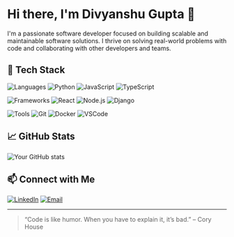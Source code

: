 # Hi there, I'm Divyanshu Gupta 👋

I'm a passionate software developer focused on building scalable and maintainable software solutions. I thrive on solving real-world problems with code and collaborating with other developers and teams.

## 🧰 Tech Stack

![Languages](https://img.shields.io/badge/-Languages:-lightgrey?style=flat-square)
![Python](https://img.shields.io/badge/Python-3776AB?style=flat-square&logo=python&logoColor=white)
![JavaScript](https://img.shields.io/badge/JavaScript-F7DF1E?style=flat-square&logo=javascript&logoColor=black)
![TypeScript](https://img.shields.io/badge/TypeScript-3178C6?style=flat-square&logo=typescript&logoColor=white)

![Frameworks](https://img.shields.io/badge/-Frameworks:-lightgrey?style=flat-square)
![React](https://img.shields.io/badge/React-20232A?style=flat-square&logo=react&logoColor=61DAFB)
![Node.js](https://img.shields.io/badge/Node.js-339933?style=flat-square&logo=node.js&logoColor=white)
![Django](https://img.shields.io/badge/Django-092E20?style=flat-square&logo=django&logoColor=white)

![Tools](https://img.shields.io/badge/-Tools:-lightgrey?style=flat-square)
![Git](https://img.shields.io/badge/Git-F05032?style=flat-square&logo=git&logoColor=white)
![Docker](https://img.shields.io/badge/Docker-2496ED?style=flat-square&logo=docker&logoColor=white)
![VSCode](https://img.shields.io/badge/VS%20Code-007ACC?style=flat-square&logo=visual-studio-code&logoColor=white)

## 📈 GitHub Stats

![Your GitHub stats](https://github-readme-stats.vercel.app/api?username=yourusername&show_icons=true&hide_title=true&theme=default)


## 📫 Connect with Me

[![LinkedIn](https://img.shields.io/badge/LinkedIn-blue?style=flat-square&logo=linkedin&logoColor=white)](www.linkedin.com/in/divyanshu-gupta-32aa97255)
[![Email](https://img.shields.io/badge/Email-D14836?style=flat-square&logo=gmail&logoColor=white)](mailto:5775.divyanshu@gmail.com)


---

> “Code is like humor. When you have to explain it, it’s bad.” – Cory House
